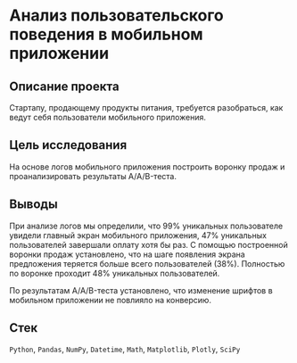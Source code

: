 # Анализ пользовательского поведения в мобильном приложении

## Описание проекта
Стартапу, продающему продукты питания, требуется разобраться, как ведут себя пользователи мобильного приложения.

## Цель исследования
На основе логов мобильного приложения построить воронку продаж и проанализировать результаты A/A/B-теста.

## Выводы
При анализе логов мы определили, что 99% уникальных пользователе увидели главный экран мобильного приложения, 47% уникальных пользователей завершали оплату хотя бы раз. С помощью построенной воронки продаж установлено, что на шаге появления экрана предложения теряется больше всего пользователей (38%). Полностью по воронке проходит 48% уникальных пользователей.

По результатам A/A/B-теста установлено, что изменение шрифтов в мобильном приложении не повлияло на конверсию.

## Стек
`Python`, `Pandas`, `NumPy`, `Datetime`, `Math`, `Matplotlib`, `Plotly`, `SciPy`